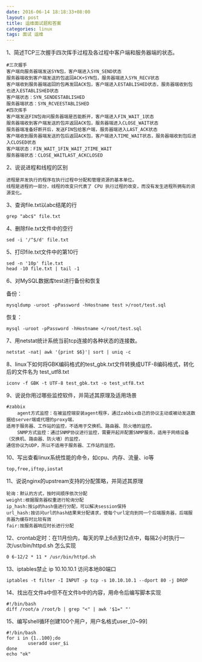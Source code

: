 ```yaml
---
date: 2016-06-14 18:18:33+08:00
layout: post
title: 运维面试题和答案
categories: linux
tags: 面试 运维
---
```


1、简述TCP三次握手四次挥手过程及各过程中客户端和服务器端的状态。

	#三次握手
	客户端向服务器端发送SYN包，客户端进入SYN_SEND状态
	服务器端收到客户端发送的包返回ACK+SYN包，服务器端进入SYN_RECV状态
	客户端收到服务器端返回的包再发回ACK包，客户端进入ESTABLISHED状态，服务器端收到包也进入ESTABLISHED状态
	客户端状态：SYN_SENDESTABLISHED
	服务器端状态：SYN_RCVEESTABLISHED
	#四次挥手
	客户端发送FIN包询问服务器端是否能断开，客户端进入FIN_WAIT_1状态
	服务器端收到客户端发送的包并返回ACK包，服务器端进入CLOSE_WAIT状态
	服务器端准备好断开后，发送FIN包给客户端，服务器端进入LAST_ACK状态
	客户端收到服务器端发送的包后返回ACK包，客户端进入TIME_WAIT状态，服务器端收到包后进入CLOSED状态
	客户端状态：FIN_WAIT_1FIN_WAIT_2TIME_WAIT
	服务器端状态：CLOSE_WAITLAST_ACKCLOSED

2、说说进程和线程的区别

	进程是并发执行的程序在执行过程中分配和管理资源的基本单位。
	线程是进程的一部分，线程的改变只代表了 CPU 执行过程的改变，而没有发生进程所拥有的资源变化。

3、查询file.txt以abc结尾的行

	grep "abc$" file.txt

4、删除file.txt文件中的空行

	sed -i '/^$/d' file.txt

5、打印file.txt文件中的第10行

	sed -n '10p' file.txt
	head -10 file.txt | tail -1

6、对MySQL数据库test进行备份和恢复

备份：

	mysqldump -uroot -pPassword -hHostname test >/root/test.sql

恢复：

	mysql -uroot -pPassword -hHostname </root/test.sql

7、用netstat统计系统当前tcp连接的各种状态的连接数。

	netstat -nat| awk '{print $6}'| sort | uniq -c

8、linux下如何将GBK编码格式的test_gbk.txt文件转换成UTF-8编码格式，转化后的文件名为 test_utf8.txt

	iconv -f GBK -t UTF-8 test_gbk.txt -o test_utf8.txt

9、说说你用过哪些监控软件，并简述其原理及适用场景

	#zabbix
	    agent方式监控：在被监控端安装agent程序，通过zabbix自己的协议主动或被动发送数据给server端或代理的proxy端，
	适用于服务器、工作站的监控，不适用于交换机、路由器、防火墙的监控。
	    SNMP方式监控：通过SNMP协议进行监控，需要开起并配置SNMP服务，适用于网络设备（交换机、路由器、防火墙）的监控，
	通信协议为UDP，所以不适用于服务器、工作站的监控。

10、写出查看linux系统性能的命令，如cpu、内存、流量、io等

	top,free,iftop,iostat

11、说说nginx的upstream支持的分配策略，并简述其原理

	轮询：默认的方式，按时间顺序依次分配
	weight:根据服务器权重进行轮询分配
	ip_hash:按ip的hash值进行分配，可以解决session保持
	url_hash:按访问url的hash结果来分配请求，使每个url定向到同一个后端服务器，后端服务器为缓存时比较有效
	fair:按服务器响应时长进行分配


12、crontab定时：在11月份内，每天的早上6点到12点中，每隔2小时执行一次/usr/bin/httpd.sh  怎么实现

	0 6-12/2 * 11 * /usr/bin/httpd.sh

13、iptables禁止 ip 10.10.10.1 访问本地80端口

	iptables -t filter -I INPUT -p tcp -s 10.10.10.1 --dport 80 -j DROP

14、找出在文件a中但不在文件b中的内容，用命令后编写脚本实现

	#!/bin/bash
	diff /root/a /root/b | grep "<" | awk '$1=" "'


15、编写shell循环创建100个用户，用户名格式user_[0~99]

	#!/bin/bash
	for i in {1..100};do
	        useradd user_$i
	done
	echo "ok"

